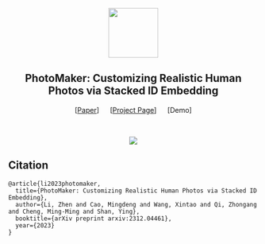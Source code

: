 <p align="center">
  <img src="https://photo-maker.github.io/assets/logo.png" height=100>

</p>

<!-- ## <div align="center"><b>PhotoMaker</b></div> -->
<div align="center">
  
## PhotoMaker: Customizing Realistic Human Photos via Stacked ID Embedding
[[Paper](https://arxiv.org/abs/2312.04461)] &emsp; [[Project Page](https://photo-maker.github.io)] &emsp; [Demo] <be>
</div>
  
<br>

<p align="center">
  <img src="https://photo-maker.github.io/assets/teaser.jpg">
</p>

## Citation	

```
@article{li2023photomaker,
  title={PhotoMaker: Customizing Realistic Human Photos via Stacked ID Embedding},
  author={Li, Zhen and Cao, Mingdeng and Wang, Xintao and Qi, Zhongang and Cheng, Ming-Ming and Shan, Ying},
  booktitle={arXiv preprint arxiv:2312.04461},
  year={2023}
}
```
